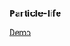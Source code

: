 ### Particle-life

[Demo](https://htmlpreview.github.io/?https://github.com/pecnik/particle-life/blob/main/build/index.html)
